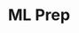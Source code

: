 ---
layout: ML_Interview_Prep
permalink: /ML
title: ML Prep
nav: true
nav_order: 5
published: False
---